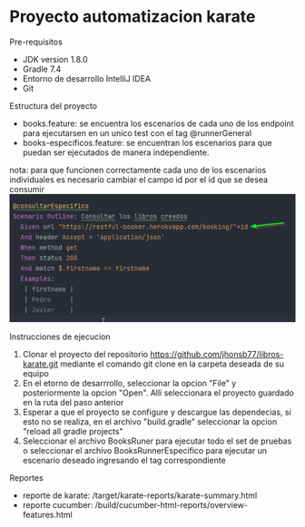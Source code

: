 # Proyecto automatizacion karate


Pre-requisitos
- JDK version 1.8.0
- Gradle 7.4
- Entorno de desarrollo IntelliJ IDEA
- Git

Estructura del proyecto
- books.feature: se encuentra los escenarios de cada uno de los endpoint
para ejecutarsen en un unico test con el tag @runnerGeneral
- books-especificos.feature: se encuentran los escenarios para que puedan ser
ejecutados de manera independiente.

nota: para que funcionen correctamente cada uno de los escenarios individuales es necesario cambiar el campo id por
el id que se desea consumir
![img.png](img.png)

Instrucciones de ejecucion
1. Clonar el proyecto del repositorio https://github.com/jhonsb77/libros-karate.git mediante el comando git clone en la carpeta deseada de su equipo
2. En el etorno de desarrrollo, seleccionar la opcion "File" y posteriormente la opcion "Open". Alli seleccionara el proyecto guardado en la ruta del paso anterior
3. Esperar a que el proyecto se configure y descargue las dependecias, si esto no se realiza, en el archivo "build.gradle" seleccionar la opcion "reload all gradle projects"
4. Seleccionar el archivo BooksRuner para ejecutar todo el set de pruebas o
seleccionar el archivo BooksRunnerEspecifico para ejecutar un escenario deseado ingresando el tag correspondiente


Reportes
- reporte de karate: /target/karate-reports/karate-summary.html
- reporte cucumber: /build/cucumber-html-reports/overview-features.html
